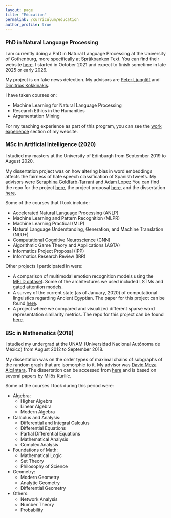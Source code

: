 ```yaml
---
layout: page
title: "Education"
permalink: /curriculum/education
author_profile: true
---
```


### PhD in Natural Language Processing

I am currently doing a PhD in Natural Language Processing at the University of Gothenburg, more specifically at Språkbanken Text. You can find their website [here](https://spraakbanken.gu.se/). I started in October 2021 and expect to finish sometime in late 2025 or early 2026.

My project is on fake news detection. My advisors are [Peter Ljunglöf](http://www.cse.chalmers.se/~peb/) and [Dimitrios Kokkinakis](https://spraakbanken.gu.se/en/about/staff/dimitrios).

I have taken courses on:

- Machine Learning for Natural Language Processing
- Research Ethics in the Humanities
- Argumentation Mining

For my teaching experience as part of this program, you can see the [work experience](./work) section of my website.

### MSc in Artificial Intelligence (2020)

I studied my masters at the University of Edinburgh from September 2019 to August 2020.

My dissertation project was on how altering bias in word embeddings affects the fairness of hate speech classification of Spanish tweets. My advisors were [Seraphina Goldfarb-Tarrant](https://seraphinatarrant.github.io/) and [Adam Lopez](http://alopez.github.io/) You can find the repo for the project [here](https://github.com/rimusa/embedding_bias), the project proposal [here](https://github.com/rimusa/embedding_bias/blob/master/documents/MSc_Dissertation.pdf), and the dissertation [here](https://github.com/rimusa/embedding_bias/blob/master/documents/MSc_Dissertation.pdf).

Some of the courses that I took include:

- Accelerated Natural Language Processing (ANLP)
- Machine Learning and Pattern Recognition (MLPR)
- Machine Learning Practical (MLP)
- Natural Language Understanding, Generation, and Machine Translation (NLU+)
- Computational Cognitive Neuroscience (CNN)
- Algorithmic Game Theory and Applications (AGTA)
- Informatics Project Proposal (IPP)
- Informatics Research Review (IRR)

Other projects I participated in were:

- A comparison of multimodal emotion recognition models using the [MELD dataset](https://affective-meld.github.io/). Some of the architectures we used included LSTMs and gated attention models.
- A survey of the current state (as of January, 2020) of computational linguistics regarding Ancient Egyptian. The paper for this project can be found [here](../documents/IRR_Final.pdf).
- A project where we compared and visualized different sparse word representation similarity metrics. The repo for this project can be found [here](https://github.com/rimusa/ANLP_Assignment_2).


### BSc in Mathematics (2018)

I studied my undergrad at the UNAM (Universidad Nacional Autónoma de México) from August 2012 to September 2018.

My dissertation was on the order types of maximal chains of subgraphs of the random graph that are isomorphic to it. My advisor was [David Meza Alcántara](http://lancelot.fciencias.unam.mx/index.php/nosotros/profesores-de-tiempo-completo/278-dr-meza-alcantara-david). The dissertation can be accessed from [here](http://132.248.9.195/ptd2018/septiembre/0780018/Index.html) and is based on several papers by Milŏs  Kurilíc.

Some of the courses I took during this period were:

- Algebra:
	- Higher Algebra
	- Linear Algebra
	- Modern Algebra
- Calculus and Analysis:
	- Differential and Integral Calculus
	- Differential Equations
	- Partial Differential Equations
	- Mathematical Analysis
	- Complex Analysis
- Foundations of Math:
	- Mathematical Logic
	- Set Theory
	- Philosophy of Science
- Geometry:
	- Modern Geometry
	- Analytic Geometry
	- Differential Geometry
- Others:
	- Network Analysis
	- Number Theory
	- Probability